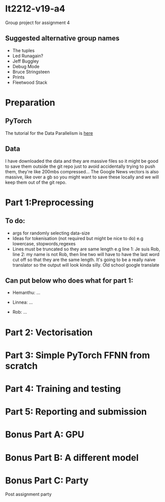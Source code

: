 # lt2212-v19-a4
Group project for assignment 4

## Suggested alternative group names 
* The tuples
* Led Runagain?
* Jeff Buggley
* Debug Mode 
* Bruce Stringsteen
* Prints
* Fleetwood Stack

# Preparation

## PyTorch 
The tutorial for the Data Parallelism is [here](https://pytorch.org/tutorials/beginner/deep_learning_60min_blitz.html)

## Data 
I have downloaded the data and they are massive files so it might be good to save them outside the git repo just to avoid accidentally trying to push them, they're like 200mbs compressed... 
The Google News vectors is also massive, like over a gb so you might want to save these locally and we will keep them out of the git repo. 

# Part 1:Preprocessing 

## To do:
* args for randomly selecting data-size
* Ideas for tokenisation (not required but might be nice to do) e.g lowercase, stopwords,regexes
* Lines must be truncated so they are same length e.g line 1: Je suis Rob, line 2: my name is not Rob, then line two will have to have the last word cut off so that they are the same length. It's going to be a really naive translator so the output will look kinda silly. Old school google translate

## Can put below who does what for part 1:
* Hemanthu:
  ...
  
* Linnea:
...

* Rob:
...

# Part 2: Vectorisation

# Part 3: Simple PyTorch FFNN from scratch 

# Part 4: Training and testing 

# Part 5: Reporting and submission

# Bonus Part A: GPU

# Bonus Part B: A different model

# Bonus Part C: Party
Post assignment party 


